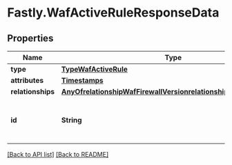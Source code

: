 # Fastly.WafActiveRuleResponseData

## Properties

Name | Type | Description | Notes
------------ | ------------- | ------------- | -------------
**type** | [**TypeWafActiveRule**](TypeWafActiveRule.md) |  | [optional] 
**attributes** | [**Timestamps**](Timestamps.md) |  | [optional] 
**relationships** | [**AnyOfrelationshipWafFirewallVersionrelationshipWafRuleRevision**](AnyOfrelationshipWafFirewallVersionrelationshipWafRuleRevision.md) |  | [optional] 
**id** | **String** | Alphanumeric string identifying a WAF active rule. | [optional] [readonly] 


[[Back to API list]](../../README.md#endpoints) [[Back to README]](../../README.md)
